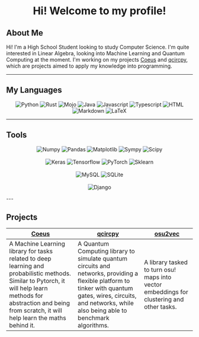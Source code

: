 <h1 align="center">
  Hi! Welcome to my profile!
</h1>


<h2> About Me </h2>

Hi! I'm a High School Student looking to study Computer Science. I'm quite interested in Linear Algebra, looking into Machine Learning and Quantum Computing at the moment. I'm working on my projects [Coeus](https://github.com/Deftioon/Coeus) and [qcircpy](https://github.com/Deftioon/qcircpy), which are projects aimed to apply my knowledge into programming.

---

<h2> My Languages </h2>

<p align = "center">
    <img alt = "Python" src = "https://img.shields.io/badge/Python-3776AB?style=for-the-badge&logo=python&logoColor=white">
    <img alt = "Rust" src = "https://img.shields.io/badge/Rust-000000?style=for-the-badge&logo=rust&logoColor=white">
    <img alt = "Mojo" src = "https://img.shields.io/badge/Mojo-EA8220?style=for-the-badge&logo=fireship&logoColor=red">
    <img alt = "Java" src = "https://img.shields.io/badge/java-%23ED8B00.svg?style=for-the-badge&logo=openjdk&logoColor=white">
    <img alt = "Javascript" src = "https://img.shields.io/badge/JavaScript-F7DF1E?style=for-the-badge&logo=javascript&logoColor=black">
    <img alt = "Typescript" src = "https://img.shields.io/badge/TypeScript-007ACC?style=for-the-badge&logo=typescript&logoColor=white">
    <img alt = "HTML" src = "https://img.shields.io/badge/html5-%23E34F26.svg?style=for-the-badge&logo=html5&logoColor=white">
    <img alt = "Markdown" src = "https://img.shields.io/badge/Markdown-000000?style=for-the-badge&logo=markdown&logoColor=white">
    <img alt = "LaTeX" src = "https://img.shields.io/badge/latex-%23008080.svg?style=for-the-badge&logo=latex&logoColor=white">
</p>


---

<h2> Tools </h2>

<p align = "center">
    <img alt = "Numpy" src = "https://img.shields.io/badge/numpy-%23013243.svg?style=for-the-badge&logo=numpy&logoColor=white">
    <img alt = "Pandas" src = "https://img.shields.io/badge/pandas-%23150458.svg?style=for-the-badge&logo=pandas&logoColor=white">
    <img alt = "Matplotlib" src = "https://img.shields.io/badge/Matplotlib-%23000000.svg?style=for-the-badge&logo=Matplotlib&logoColor=black">
    <img alt = "Sympy" src = "https://img.shields.io/badge/sympy-%23013243.svg?style=for-the-badge&logo=sympy&logoColor=white">
    <img alt = "Scipy" src = "https://img.shields.io/badge/SciPy-%230C55A5.svg?style=for-the-badge&logo=scipy&logoColor=%white">
    <br><br>
    <img alt = "Keras" src = "https://img.shields.io/badge/Keras-%23D00000.svg?style=for-the-badge&logo=Keras&logoColor=white">
    <img alt = "Tensorflow" src = "https://img.shields.io/badge/TensorFlow-%23FF6F00.svg?style=for-the-badge&logo=TensorFlow&logoColor=white">
    <img alt = "PyTorch" src = "https://img.shields.io/badge/PyTorch-%23EE4C2C.svg?style=for-the-badge&logo=PyTorch&logoColor=white">
    <img alt = "Sklearn" src = "https://img.shields.io/badge/scikit--learn-%23F7931E.svg?style=for-the-badge&logo=scikit-learn&logoColor=white">
    <br><br>
    <img alt = "MySQL" src = "https://img.shields.io/badge/mysql-4479A1.svg?style=for-the-badge&logo=mysql&logoColor=white">
    <img alt = "SQLite" src = "https://img.shields.io/badge/sqlite-%2307405e.svg?style=for-the-badge&logo=sqlite&logoColor=white">
    <br><br>
    <img alt = "Django" src = "https://img.shields.io/badge/django-%23092E20.svg?style=for-the-badge&logo=django&logoColor=white">
</p>
---

## Projects

| [Coeus](https://github.com/Deftioon/Coeus) | [qcircpy](https://github.com/Deftioon/qcircpy) | [osu2vec](https://github.com/Deftioon/osu2vec)
| ------------------------------------------------------------ | ------------------------------------------------------------ | ------------------------------------------------------------ | 
| A Machine Learning library for tasks related to deep learning and probabilistic methods. Similar to Pytorch, it will help learn methods for abstraction and being from scratch, it will help learn the maths behind it. | A Quantum Computing library to simulate quantum circuits and networks, providing a flexible platform to tinker with quantum gates, wires, circuits, and networks, while also being able to benchmark algorithms. | A library tasked to turn osu! maps into vector embeddings for clustering and other tasks. | 

